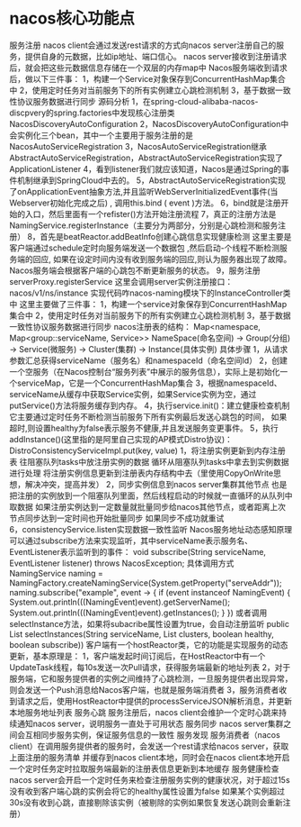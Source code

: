 # nacos核心功能点
服务注册
    nacos client会通过发送rest请求的方式向nacos server注册自己的服务，提供自身的元数据，比如ip地址、端口信心。
    nacos server接收到注册请求后，就会把这些元数据信息存储在一个双层的内存map中
    Nacos服务端收到请求后，做以下三件事：
        1，构建一个Service对象保存到ConcurrentHashMap集合中
        2，使用定时任务对当前服务下的所有实例建立心跳检测机制
        3，基于数据一致性协议服务数据进行同步
    源码分析
        1，在spring-cloud-alibaba-nacos-discpvery的spring.factories中发现核心注册类NacosDiscoveryAutoConfiguration
        2，NacosDiscoveryAutoConfiguration中会实例化三个bean，其中一个主要用于服务注册的是NacosAutoServiceRegistration
        3，NacosAutoServiceRegistration继承AbstractAutoServiceRegistration，AbstractAutoServiceRegistration实现了ApplicationListener<WebServerInitializedEvent>
        4，看到listener我们就应该知道，Nacos是通过Spring的事件机制继承到SpringCloud中去的。
        5，AbstractAutoServiceRegistration实现了onApplicationEvent抽象方法,并且监听WebServerInitializedEvent事件(当Webserver初始化完成之后) , 调用this.bind ( event )方法。
        6，bind就是注册开始的入口，然后里面有一个refister()方法开始注册流程
        7，真正的注册方法是NamingService.registerInstance（主要分为两部分，分别是心跳检测和服务注册）
        8，首先是beatReactor.addBeatInfo创建心跳信息实现健康检测
            这里主要是客户端通过schedule定时向服务端发送一个数据包 ,然后启动-个线程不断检测服务端的回应,
            如果在设定时间内没有收到服务端的回应,则认为服务器出现了故障。Nacos服务端会根据客户端的心跳包不断更新服务的状态。
        9，服务注册serverProxy.registerService
            这里会调用server实例注册接口：nacos/v1/ns/instance
            实现代码咋nacos-naming模块下的InstanceController类中
            这里主要做了三件事：
                1，构建一个service对象保存到ConcurrentHashMap集合中
                2，使用定时任务对当前服务下的所有实例建立心跳检测机制
                3，基于数据一致性协议服务数据进行同步
            nacos注册表的结构：
                Map<namespace, Map<group::serviceName, Service>>
                NameSpace(命名空间) -> Group(分组) -> Service(微服务) -> Cluster(集群) -> Instance(具体实例)
            具体步骤
                1，从请求参数汇总获得serviceName（服务名）和namespaceId（命名空间Id）
                2，创建一个空服务（在Nacos控制台“服务列表”中展示的服务信息），实际上是初始化一个serviceMap，它是一个ConcurrentHashMap集合
                3，根据namespaceId、serviceName从缓存中获取Service实例，如果Service实例为空，通过putService()方法将服务缓存到内存。
                4，执行service.init()：建立健康检查机制
                    它主要通过定时任务不断检测当前服务下所有实例最后发送心跳包的时间，
                    如果超时,则设置healthy为false表示服务不健康,并且发送服务变更事件。
                5，执行addInstance()(这里指的是阿里自己实现的AP模式Distro协议)：
                    DistroConsistencyServiceImpl.put(key, value)
                        1，将注册实例更新到内存注册表
                            往阻塞队列tasks中放注册实例的数据
                            循环从阻塞队列tasks中拿去到实例数据进行处理
                            将注册实例信息更新到注册表内存结构中去（里使用CopyOnWrite思想，解决冲突，提高并发）
                        2，同步实例信息到nacos server集群其他节点
                            也是把注册的实例放到一个阻塞队列里面，然后线程启动的时候就一直循环的从队列中取数据 
                            如果注册实例达到一定数量就批量同步给nacos其他节点，或者距离上次节点同步达到一定时间也开始批量同步
                            如果同步不成功就重试         
                6，consistencyService.listen实现数据一致性监听
                    Nacos服务地址动态感知原理
                        可以通过subscribe方法来实现监听，其中serviceName表示服务名、EventListener表示监听到的事件：
                            void subscribe(String serviceName, EventListener listener) throws NacosException;
                        具体调用方式
                            NamingService naming = NamingFactory.createNamingService(System.getProperty("serveAddr"));
                            naming.subscribe("example", event -> {
                                if (event instanceof NamingEvent) {
                                    System.out.println(((NamingEvent)event).getServerName();
                                    System.out.println(((NamingEvent)event).getInstances();
                                }
                            })
                        或者调用selectInstance方法，如果将subacribe属性设置为true，会自动注册监听
                            public List<Instance> selectInstances(String serviceName, List<String> clusters, boolean healthy, boolean subscribe))
                        客户端有一个hostReactor类，它的功能是实现服务的动态更新，基本原理是：
                            1，客户端发起时间订阅后，在HostReactor中有一个UpdateTask线程，每10s发送一次Pull请求，获得服务端最新的地址列表
                            2，对于服务端，它和服务提供者的实例之间维持了心跳检测，一旦服务提供者出现异常，则会发送一个Push消息给Nacos客户端，也就是服务端消费者
                            3，服务消费者收到请求之后，使用HostReactor中提供的processServiceJSON解析消息，并更新本地服务地址列表
服务心跳
    服务注册后，nacos client会维护一个定时心跳来持续通知nacos server，说明服务一直处于可用状态
服务同步
    nacos server集群之间会互相同步服务实例，保证服务信息的一致性
服务发现
    服务消费者（nacos client）在调用服务提供者的服务时，会发送一个rest请求给nacos server，获取上面注册的服务清单
    并缓存到nacos client本地，同时会在nacos client本地开启一个定时任务定时拉取服务端最新的注册表信息更新到本地缓存
服务健康检查
    nacos server会开启一个定时任务来检查注册服务实例的健康状况，对于超过15s没有收到客户端心跳的实例会将它的healthy属性设置为false
    如果某个实例超过30s没有收到心跳，直接剔除该实例（被剔除的实例如果恢复发送心跳则会重新注册）